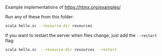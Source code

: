 
Example implementations of https://htmx.org/examples/

Run any of these from this folder:
```sh
scala hello.sc --resource-dir resources
```

If you want to restart the server when files change, just add the `--restart` flag:
```sh
scala hello.sc  --resource-dir resources --restart
```





